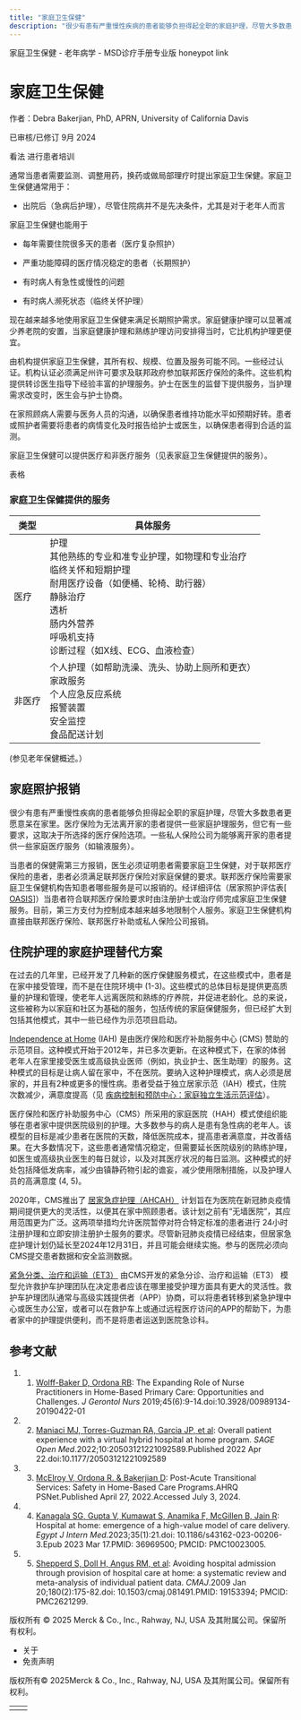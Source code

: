 ```yaml
---
title: "家庭卫生保健"
description: "很少有患有严重慢性疾病的患者能够负担得起全职的家庭护理，尽管大多数患者更愿意呆在家里。医疗保险为无法离开家的患者提供一些家庭护理服务，但它有一些要求，这取决于所选择的医疗保险选项。一些私人保险公司为能够离开家的患者提供一些家庭医疗服务（如输液服务）。"
---
```


﻿家庭卫生保健 \- 老年病学 \- MSD诊疗手册专业版 honeypot link

# 家庭卫生保健

作者：Debra Bakerjian, PhD, APRN, University of California Davis

已审核/已修订 9月 2024

看法 进行患者培训

通常当患者需要监测、调整用药，换药或做局部理疗时提出家庭卫生保健。家庭卫生保健通常用于：

- 出院后（急病后护理），尽管住院病并不是先决条件，尤其是对于老年人而言


家庭卫生保健也能用于

- 每年需要住院很多天的患者（医疗复杂照护）

- 严重功能障碍的医疗情况稳定的患者（长期照护）

- 有时病人有急性或慢性的问题

- 有时病人濒死状态（临终关怀护理）


现在越来越多地使用家庭卫生保健来满足长期照护需求。家庭健康护理可以显著减少养老院的安置，当家庭健康护理和熟练护理访问安排得当时，它比机构护理更便宜。

由机构提供家庭卫生保健，其所有权、规模、位置及服务可能不同。一些经过认证。机构认证必须满足州许可要求及联邦政府参加联邦医疗保险的条件。这些机构提供转诊医生指导下经验丰富的护理服务。护士在医生的监督下提供服务，当护理需求改变时，医生会与护士协商。

在家照顾病人需要与医务人员的沟通，以确保患者维持功能水平如预期好转。患者或照护者需要将患者的病情变化及时报告给护士或医生，以确保患者得到合适的监测。

家庭卫生保健可以提供医疗和非医疗服务（见表家庭卫生保健提供的服务）。

表格

### 家庭卫生保健提供的服务

| 类型 | 具体服务 |
| --- | --- |
| 医疗 | 护理<br>其他熟练的专业和准专业护理，如物理和专业治疗<br>临终关怀和短期护理<br>耐用医疗设备（如便桶、轮椅、助行器）<br>静脉治疗<br>透析<br>肠内外营养<br>呼吸机支持<br>诊断过程（如X线、ECG、血液检查） |
| 非医疗 | 个人护理（如帮助洗澡、洗头、协助上厕所和更衣）<br>家政服务<br>个人应急反应系统<br>报警装置<br>安全监控<br>食品配送计划 |

(参见老年保健概述。）

## 家庭照护报销

很少有患有严重慢性疾病的患者能够负担得起全职的家庭护理，尽管大多数患者更愿意呆在家里。医疗保险为无法离开家的患者提供一些家庭护理服务，但它有一些要求，这取决于所选择的医疗保险选项。一些私人保险公司为能够离开家的患者提供一些家庭医疗服务（如输液服务）。

当患者的保健需第三方报销，医生必须证明患者需要家庭卫生保健，对于联邦医疗保险的患者，患者必须满足联邦医疗保险对家庭保健的要求。联邦医疗保险需要家庭卫生保健机构告知患者哪些服务是可以报销的。经详细评估（居家照护评估表\[ [OASIS](https://www.cms.gov/Medicare/Quality-Initiatives-Patient-Assessment-Instruments/HomeHealthQualityInits/OASIS-Data-Sets)\]）当患者符合联邦医疗保险要求时由注册护士或治疗师完成家庭卫生保健服务。目前，第三方支付为控制成本越来越多地限制个人服务。家庭卫生保健机构直接由联邦医疗保险、联邦医疗补助或私人保险公司报销。

## 住院护理的家庭护理替代方案

在过去的几年里，已经开发了几种新的医疗保健服务模式，在这些模式中，患者是在家中接受管理，而不是在住院环境中 (1-3)。这些模式的总体目标是提供更高质量的护理和管理，使老年人远离医院和熟练的疗养院，并促进老龄化。总的来说，这些被称为以家庭和社区为基础的服务，包括传统的家庭保健服务，但已经扩大到包括其他模式，其中一些已经作为示范项目启动。

[Independence at Home](https://innovation.cms.gov/innovation-models/independence-at-home) (IAH) 是由医疗保险和医疗补助服务中心 (CMS) 赞助的示范项目。这种模式开始于2012年，并已多次更新。在这种模式下，在家的体弱老年人在家里接受医生或高级执业医师（例如，执业护士、医生助理）的服务。这种模式的目标是让病人留在家中，不在医院。要纳入这种护理模式，病人必须是居家的，并且有2种或更多的慢性病。患者受益于独立居家示范（IAH）模式，住院次数减少，满意度提高（见 [疾病控制和预防中心：家庭独立生活示范评估](https://www.cms.gov/priorities/innovation/data-and-reports/2021/iah-year6-eval-report)）。

医疗保险和医疗补助服务中心（CMS）所采用的家庭医院（HAH）模式使组织能够在患者家中提供医院级别的护理。大多数参与的病人是患有急性病的老年人。该模型的目标是减少患者在医院的天数，降低医院成本，提高患者满意度，并改善结果。在大多数情况下，这些患者通常情况稳定，但需要延长医院级别的熟练护理，如医生或高级执业医生的每日就诊，以及对其医疗状况的每日监测。这种模式的好处包括降低发病率，减少由镇静药物引起的谵妄，减少使用限制措施，以及护理人员的高满意度 (4, 5)。

2020年，CMS推出了 [居家急症护理（AHCAH）](https://www.cms.gov/newsroom/fact-sheets/acute-hospital-care-home-data-release-fact-sheet) 计划旨在为医院在新冠肺炎疫情期间提供更大的灵活性，以便其在家中照顾患者。该计划之前有“无墙医院”，其应用范围更为广泛。这两项举措均允许医院暂停对符合特定标准的患者进行 24小时注册护理和立即安排注册护士服务的要求。尽管新冠肺炎疫情已经结束，但居家急症护理计划仍延长至2024年12月31日，并且可能会继续实施。参与的医院必须向CMS提交患者数据和安全监测数据。

[紧急分类、治疗和运输（ET3）](https://innovation.cms.gov/innovation-models/et3) 由CMS开发的紧急分诊、治疗和运输（ET3） 模型允许救护车护理团队在决定患者应该在哪里接受护理方面具有更大的灵活性。救护车护理团队通常与高级实践提供者（APP）协商，可以将患者转移到紧急护理中心或医生办公室，或者可以在救护车上或通过远程医疗访问的APP的帮助下，为患者家中的护理提供便利，而不是将患者运送到医院急诊科。

## 参考文献

1. 1. [Wolff-Baker D, Ordona RB](https://pubmed.ncbi.nlm.nih.gov/31135933/): The Expanding Role of Nurse Practitioners in Home-Based Primary Care: Opportunities and Challenges. _J Gerontol Nurs_ 2019;45(6):9-14.doi:10.3928/00989134-20190422-01

2. 2. [Maniaci MJ, Torres-Guzman RA, Garcia JP, et al](https://www.ncbi.nlm.nih.gov/pmc/articles/PMC9036381/): Overall patient experience with a virtual hybrid hospital at home program. _SAGE Open Med_.2022;10:20503121221092589.Published 2022 Apr 22.doi:10.1177/20503121221092589

3. 3. [McElroy V, Ordona R. & Bakerjian D](https://psnet.ahrq.gov/primer/post-acute-transitional-services-safety-home-based-care-programs): Post-Acute Transitional Services: Safety in Home-Based Care Programs.AHRQ PSNet.Published April 27, 2022.Accessed July 3, 2024.

4. 4. [Kanagala SG, Gupta V, Kumawat S, Anamika F, McGillen B, Jain R](https://www.ncbi.nlm.nih.gov/pmc/articles/PMC10023005/): Hospital at home: emergence of a high-value model of care delivery. _Egypt J Intern Med_.2023;35(1):21.doi: 10.1186/s43162-023-00206-3.Epub 2023 Mar 17.PMID: 36969500; PMCID: PMC10023005.

5. 5. [Shepperd S, Doll H, Angus RM, et al](https://www.ncbi.nlm.nih.gov/pmc/articles/PMC2621299/): Avoiding hospital admission through provision of hospital care at home: a systematic review and meta-analysis of individual patient data. _CMAJ_.2009 Jan 20;180(2):175-82.doi: 10.1503/cmaj.081491.PMID: 19153394; PMCID: PMC2621299.




版权所有 © 2025
Merck & Co., Inc., Rahway, NJ, USA 及其附属公司。保留所有权利。

- 关于
- 免责声明

版权所有© 2025Merck & Co., Inc., Rahway, NJ, USA 及其附属公司。保留所有权利。

|     |     |
| --- | --- |
|  |  |